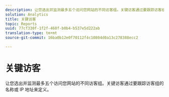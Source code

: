 ```yaml
---
description: 让您选出并监测最多五个访问您网站的不同访客组。关键访客通过要跟踪访客组的名称或 IP 地址来定义。
solution: Analytics
title: 关键访客
topic: Reports
uuid: 77cf330f-1f2f-460f-b0b4-b537e5d222ab
translation-type: tm+mt
source-git-commit: 16ba0b12e0f70112f4c10804d0a13c278388ecc2

---
```



# 关键访客

让您选出并监测最多五个访问您网站的不同访客组。关键访客通过要跟踪访客组的名称或 IP 地址来定义。

